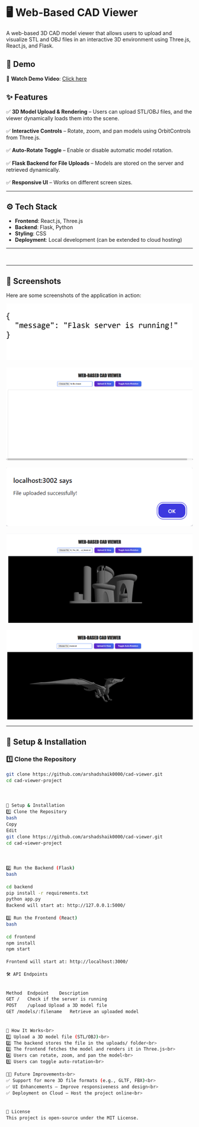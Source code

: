 # 🖥️ Web-Based CAD Viewer<br>

A web-based 3D CAD model viewer that allows users to upload and visualize STL and OBJ files in an interactive 3D environment using Three.js, React.js, and Flask.<br>

## 🚀 Demo<br>
🔗 **Watch Demo Video**: [Click here](https://www.loom.com/share/0a11ca8c08ac4a388002ffa5e1554b20?sid=d85368e2-7dfb-4632-ae9e-aedd0439ea77)<br>

## ✨ Features<br>
✅ **3D Model Upload & Rendering** – Users can upload STL/OBJ files, and the viewer dynamically loads them into the scene.<br>  
✅ **Interactive Controls** – Rotate, zoom, and pan models using OrbitControls from Three.js.<br>  
✅ **Auto-Rotate Toggle** – Enable or disable automatic model rotation.<br>  
✅ **Flask Backend for File Uploads** – Models are stored on the server and retrieved dynamically.<br>  
✅ **Responsive UI** – Works on different screen sizes.<br>  

---  

## ⚙️ Tech Stack<br>  
- **Frontend**: React.js, Three.js<br>  
- **Backend**: Flask, Python<br>  
- **Styling**: CSS<br>  
- **Deployment**: Local development (can be extended to cloud hosting)<br>  

---  

<br>

---  

## 📸 Screenshots<br>  
Here are some screenshots of the application in action:<br>  

![Screenshot 1](assets/images/1.png)<br>  
![Screenshot 2](assets/images/2.png)<br>  
![Screenshot 3](assets/images/3.png)<br>  
![Screenshot 4](assets/images/4.png)<br>  
![Screenshot 5](assets/images/5.png)<br>  

---  

## 🚀 Setup & Installation<br>  

### 1️⃣ Clone the Repository<br>  
```bash
git clone https://github.com/arshadshaik0000/cad-viewer.git
cd cad-viewer-project
 


🚀 Setup & Installation
1️⃣ Clone the Repository
bash
Copy
Edit
git clone https://github.com/arshadshaik0000/cad-viewer.git
cd cad-viewer-project



2️⃣ Run the Backend (Flask)
bash

cd backend
pip install -r requirements.txt
python app.py
Backend will start at: http://127.0.0.1:5000/

3️⃣ Run the Frontend (React)
bash

cd frontend
npm install
npm start

Frontend will start at: http://localhost:3000/

🛠 API Endpoints


Method	Endpoint	Description
GET	/	Check if the server is running
POST	/upload	Upload a 3D model file
GET	/models/:filename	Retrieve an uploaded model


📌 How It Works<br>
1️⃣ Upload a 3D model file (STL/OBJ)<br>
2️⃣ The backend stores the file in the uploads/ folder<br>
3️⃣ The frontend fetches the model and renders it in Three.js<br>
4️⃣ Users can rotate, zoom, and pan the model<br>
5️⃣ Users can toggle auto-rotation<br>

👨‍💻 Future Improvements<br>
✅ Support for more 3D file formats (e.g., GLTF, FBX)<br>
✅ UI Enhancements – Improve responsiveness and design<br>
✅ Deployment on Cloud – Host the project online<br>


📜 License
This project is open-source under the MIT License.
